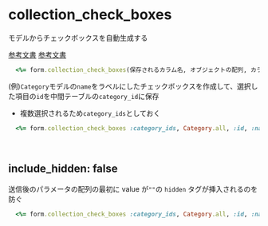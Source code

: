 # collection_check_boxes
  
モデルからチェックボックスを自動生成する
  
[参考文書](https://pikawaka.com/rails/form_with#form.collection_check_boxes)
[参考文書](https://pote-chil.com/rails_collection_check_boxes/)

```rb
  <%= form.collection_check_boxes(保存されるカラム名, オブジェクトの配列, カラムに保存される項目, チェックボックスに表示されるカラム名 ) %>
```
  
(例)`Category`モデルの`name`をラベルにしたチェックボックスを作成して、選択した項目の`id`を中間テーブルの`category_id`に保存
- 複数選択されるため`category_ids`としておく
```rb
  <%= form.collection_check_boxes :category_ids, Category.all, :id, :name do |form| %>
```

<br>

## include_hidden: false
送信後のパラメータの配列の最初に value が`""`の `hidden` タグが挿入されるのを防ぐ
```rb
  <%= form.collection_check_boxes :category_ids, Category.all, :id, :name, include_hidden: false do |form| %>
```

